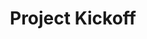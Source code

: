 ---
title: "Project Kickoff"
categories:
  - news
headline: "The BigHPC project kicked off on April 20 via videoconference. With $2M for 3 years, the project will develop new tools for improving the management of storage and computational resources at HPC infrastructures."
---